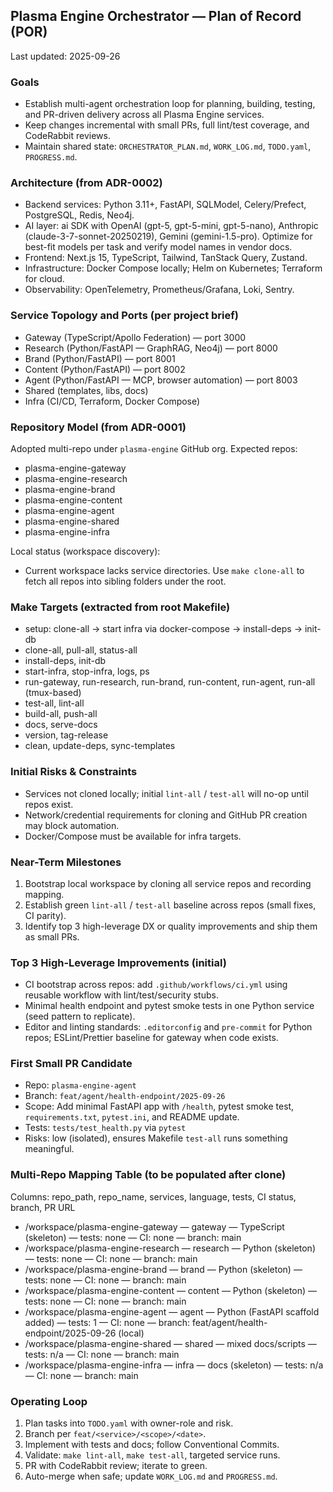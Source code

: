## Plasma Engine Orchestrator — Plan of Record (POR)

Last updated: 2025-09-26

### Goals
- Establish multi-agent orchestration loop for planning, building, testing, and PR-driven delivery across all Plasma Engine services.
- Keep changes incremental with small PRs, full lint/test coverage, and CodeRabbit reviews.
- Maintain shared state: `ORCHESTRATOR_PLAN.md`, `WORK_LOG.md`, `TODO.yaml`, `PROGRESS.md`.

### Architecture (from ADR-0002)
- Backend services: Python 3.11+, FastAPI, SQLModel, Celery/Prefect, PostgreSQL, Redis, Neo4j.
- AI layer: ai SDK with OpenAI (gpt-5, gpt-5-mini, gpt-5-nano), Anthropic (claude-3-7-sonnet-20250219), Gemini (gemini-1.5-pro). Optimize for best-fit models per task and verify model names in vendor docs.
- Frontend: Next.js 15, TypeScript, Tailwind, TanStack Query, Zustand.
- Infrastructure: Docker Compose locally; Helm on Kubernetes; Terraform for cloud.
- Observability: OpenTelemetry, Prometheus/Grafana, Loki, Sentry.

### Service Topology and Ports (per project brief)
- Gateway (TypeScript/Apollo Federation) — port 3000
- Research (Python/FastAPI — GraphRAG, Neo4j) — port 8000
- Brand (Python/FastAPI) — port 8001
- Content (Python/FastAPI) — port 8002
- Agent (Python/FastAPI — MCP, browser automation) — port 8003
- Shared (templates, libs, docs)
- Infra (CI/CD, Terraform, Docker Compose)

### Repository Model (from ADR-0001)
Adopted multi-repo under `plasma-engine` GitHub org. Expected repos:
- plasma-engine-gateway
- plasma-engine-research
- plasma-engine-brand
- plasma-engine-content
- plasma-engine-agent
- plasma-engine-shared
- plasma-engine-infra

Local status (workspace discovery):
- Current workspace lacks service directories. Use `make clone-all` to fetch all repos into sibling folders under the root.

### Make Targets (extracted from root Makefile)
- setup: clone-all → start infra via docker-compose → install-deps → init-db
- clone-all, pull-all, status-all
- install-deps, init-db
- start-infra, stop-infra, logs, ps
- run-gateway, run-research, run-brand, run-content, run-agent, run-all (tmux-based)
- test-all, lint-all
- build-all, push-all
- docs, serve-docs
- version, tag-release
- clean, update-deps, sync-templates

### Initial Risks & Constraints
- Services not cloned locally; initial `lint-all` / `test-all` will no-op until repos exist.
- Network/credential requirements for cloning and GitHub PR creation may block automation.
- Docker/Compose must be available for infra targets.

### Near-Term Milestones
1) Bootstrap local workspace by cloning all service repos and recording mapping.
2) Establish green `lint-all` / `test-all` baseline across repos (small fixes, CI parity).
3) Identify top 3 high-leverage DX or quality improvements and ship them as small PRs.

### Top 3 High-Leverage Improvements (initial)
- CI bootstrap across repos: add `.github/workflows/ci.yml` using reusable workflow with lint/test/security stubs.
- Minimal health endpoint and pytest smoke tests in one Python service (seed pattern to replicate).
- Editor and linting standards: `.editorconfig` and `pre-commit` for Python repos; ESLint/Prettier baseline for gateway when code exists.

### First Small PR Candidate
- Repo: `plasma-engine-agent`
- Branch: `feat/agent/health-endpoint/2025-09-26`
- Scope: Add minimal FastAPI app with `/health`, pytest smoke test, `requirements.txt`, `pytest.ini`, and README update.
- Tests: `tests/test_health.py` via `pytest`
- Risks: low (isolated), ensures Makefile `test-all` runs something meaningful.

### Multi-Repo Mapping Table (to be populated after clone)
Columns: repo_path, repo_name, services, language, tests, CI status, branch, PR URL
- /workspace/plasma-engine-gateway — gateway — TypeScript (skeleton) — tests: none — CI: none — branch: main
- /workspace/plasma-engine-research — research — Python (skeleton) — tests: none — CI: none — branch: main
- /workspace/plasma-engine-brand — brand — Python (skeleton) — tests: none — CI: none — branch: main
- /workspace/plasma-engine-content — content — Python (skeleton) — tests: none — CI: none — branch: main
- /workspace/plasma-engine-agent — agent — Python (FastAPI scaffold added) — tests: 1 — CI: none — branch: feat/agent/health-endpoint/2025-09-26 (local)
- /workspace/plasma-engine-shared — shared — mixed docs/scripts — tests: n/a — CI: none — branch: main
- /workspace/plasma-engine-infra — infra — docs (skeleton) — tests: n/a — CI: none — branch: main

### Operating Loop
1) Plan tasks into `TODO.yaml` with owner-role and risk.
2) Branch per `feat/<service>/<scope>/<date>`.
3) Implement with tests and docs; follow Conventional Commits.
4) Validate: `make lint-all`, `make test-all`, targeted service runs.
5) PR with CodeRabbit review; iterate to green.
6) Auto-merge when safe; update `WORK_LOG.md` and `PROGRESS.md`.

